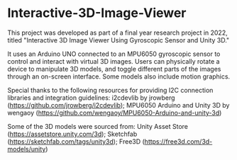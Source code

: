 # Interactive-3D-Image-Viewer
This project was developed as part of a final year research project in 2022, titled "Interactive 3D Image Viewer Using Gyroscopic Sensor and Unity 3D."

It uses an Arduino UNO connected to an MPU6050 gyroscopic sensor to control and interact with virtual 3D images. Users can physically rotate a device to manipulate 3D models, and toggle different parts of the images through an on-screen interface. Some models also include motion graphics.

Special thanks to the following resources for providing I2C connection libraries and integration guidelines:
i2cdevlib by jrowberg (https://github.com/jrowberg/i2cdevlib); MPU6050 Arduino and Unity 3D by wengaoy (https://github.com/wengaoy/MPU6050-Arduino-and-unity-3d)

Some of the 3D models were sourced from:
Unity Asset Store (https://assetstore.unity.com/3d);
Sketchfab (https://sketchfab.com/tags/unity3d);
Free3D (https://free3d.com/3d-models/unity)

